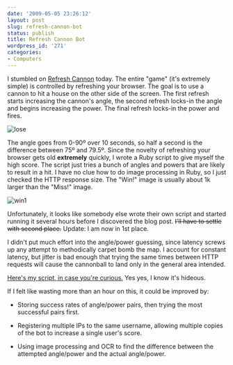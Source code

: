 ```yaml
---
date: '2009-05-05 23:26:12'
layout: post
slug: refresh-cannon-bot
status: publish
title: Refresh Cannon Bot
wordpress_id: '271'
categories:
- Computers
---
```


I stumbled on [Refresh Cannon](http://blog.classicalcode.com/?p=471) today. The entire "game" (it's extremely simple) is controlled by refreshing your browser. The goal is to use a cannon to hit a house on the other side of the screen. The first refresh starts increasing the cannon's angle, the second refresh locks-in the angle and begins increasing the power. The final refresh locks-in the power and fires. 

![lose](/images/cannon/img.png)

The angle goes from 0-90º over 10 seconds, so half a second is the difference between 75º and 79.5º. Since the novelty of refreshing your browser gets old **extremely** quickly, I wrote a Ruby script to give myself the high score. The script just tries a bunch of angles and powers that are likely to result in a hit. I have no clue how to do image processing in Ruby, so I just checked the HTTP response size. The "Win!" image is usually about 1k larger than the "Miss!" image.

![win1](/images/cannon/win1.png)

Unfortunately, it looks like somebody else wrote their own script and started running it several hours before I discovered the blog post. <del>I'll have to settle with second place.</del> Update: I am now in 1st place.

I didn't put much effort into the angle/power guessing, since latency screws up any attempt to methodically carpet bomb the map. I account for constant latency, but jitter is bad enough that trying the same times between HTTP requests will cause the cannonball to land only in the general area intended.

[Here's my script, in case you're curious.](/code/refresh_cannon.rb) Yes yes, I know it's hideous. 

If I felt like wasting more than an hour on this, it could be improved by:


* Storing success rates of angle/power pairs, then trying the most successful pairs first.

* Registering multiple IPs to the same username, allowing multiple copies of the bot to increase a single user's score.

* Using image processing and OCR to find the difference between the attempted angle/power and the actual angle/power.


